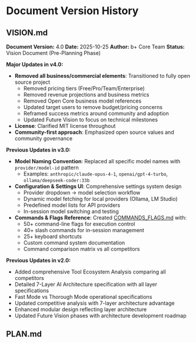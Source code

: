 # Document Version History

## VISION.md

**Document Version:** 4.0
**Date:** 2025-10-25
**Author:** b+ Core Team
**Status:** Vision Document (Pre-Planning Phase)

**Major Updates in v4.0:**
- **Removed all business/commercial elements**: Transitioned to fully open source project
  - Removed pricing tiers (Free/Pro/Team/Enterprise)
  - Removed revenue projections and business metrics
  - Removed Open Core business model references
  - Updated target users to remove budget/pricing concerns
  - Reframed success metrics around community and adoption
  - Updated Future Vision to focus on technical milestones
- **License**: Clarified MIT license throughout
- **Community-first approach**: Emphasized open source values and community governance

**Previous Updates in v3.0:**
- **Model Naming Convention**: Replaced all specific model names with `provider/model-id` pattern
  - Examples: `anthropic/claude-opus-4-1`, `openai/gpt-4-turbo`, `ollama/deepseek-coder:33b`
- **Configuration & Settings UI**: Comprehensive settings system design
  - Provider dropdown → model selection workflow
  - Dynamic model fetching for local providers (Ollama, LM Studio)
  - Predefined model lists for API providers
  - In-session model switching and testing
- **Commands & Flags Reference**: Created [COMMANDS_FLAGS.md](docs/COMMANDS_FLAGS.md) with:
  - 50+ command-line flags for execution control
  - 40+ slash commands for in-session management
  - 25+ keyboard shortcuts
  - Custom command system documentation
  - Command comparison matrix vs all competitors

**Previous Updates in v2.0:**
- Added comprehensive Tool Ecosystem Analysis comparing all competitors
- Detailed 7-Layer AI Architecture specification with all layer specifications
- Fast Mode vs Thorough Mode operational specifications
- Updated competitive analysis with 7-layer architecture advantage
- Enhanced modular design reflecting layer architecture
- Updated Future Vision phases with architecture development roadmap

## PLAN.md

